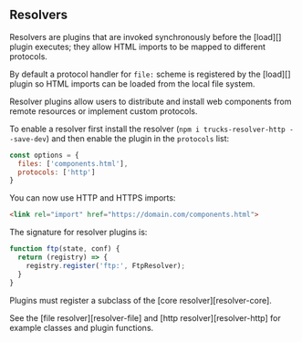 ## Resolvers

Resolvers are plugins that are invoked synchronously before the [load][] plugin executes; they allow HTML imports to be mapped to different protocols.

By default a protocol handler for `file:` scheme is registered by the [load][] plugin so HTML imports can be loaded from the local file system.

Resolver plugins allow users to distribute and install web components from remote resources or implement custom protocols.

To enable a resolver first install the resolver (`npm i trucks-resolver-http --save-dev`) and then enable the plugin in the `protocols` list:

```javascript
const options = {
  files: ['components.html'],
  protocols: ['http']
}
```

You can now use HTTP and HTTPS imports:

```html
<link rel="import" href="https://domain.com/components.html">
```

The signature for resolver plugins is:

```javascript
function ftp(state, conf) {
  return (registry) => {
    registry.register('ftp:', FtpResolver); 
  }
}
```

Plugins must register a subclass of the [core resolver][resolver-core].

See the [file resolver][resolver-file] and [http resolver][resolver-http] for example classes and plugin functions.
